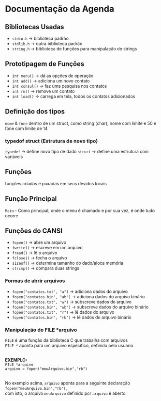 # Documentação da Agenda

## Bibliotecas Usadas 

* `stdio.h` -> biblioteca padrão
* `stdlib.h` -> outra biblioteca padrão 
* `string.h` -> biblioteca de funções para manipulação de strings

## Prototipagem de Funções

* `int menu()` -> dá as opções de operação 
* `int add()` -> adiciona um novo contato
* `int consul()` -> faz uma pesquisa nos contatos
* `int rm()` -> remove um contato
* `int load()` -> carrega em tela, todos os contatos adicionados

## Definição dos tipos

`nome` & `fone` dentro de um struct, como string (char), nome com limite e 50 e fone com limite de 14

### typedof struct (Estrutura de novo tipo)
`typedef` -> define novo tipo de dado
`struct` -> define uma estrutura com variáveis

## Funções

funções criadas e puxadas em seus devidos locais

## Função Principal

`Main` - Como principal, onde o menu é chamado e por sua vez, é onde tudo ocorre

## Funções do CANSI

* `fopen()` -> abre um arquivo
* `fwrite()` -> escreve em um arquivo
* `fread()` -> lê o arquivo
* `fclose()` -> fecha o arquivo
* `sizeof()` -> determina tamanho do dado/aloca memória
* `strcmp()` -> compara duas strings

### Formas de abrir arquivos

* `fopen("contatos.txt", "a")` -> adiciona dados do arquivo
* `fopen("contatos.bin", "ab")` -> adiciona dados do arquivo binário
* `fopen("contatos.txt", "w")` -> subscreve dados do arquivo
* `fopen("contatos.bin", "wb")` -> subscreve dados do arquivo binário
* `fopen("contatos.txt", "r")` -> lê dados do arquivo
* `fopen("contatos.bin", "rb")` ->  lê dados do arquivo binário

### Manipulação do FILE *arquivo

`FILE` é uma função da biblioteca C que trabalha com arquivos<br>
`FILE *` aponta para um arquivo específico, definido pelo usuário<br><br>

<b>EXEMPLO:</b><br>
`FILE *arquivo` <br> `arquivo = fopen("meuArquivo.bin","rb")`<br><br>

No exemplo acima, `arquivo` aponta para a seguinte declaração `fopen("meuArquivo.bin","rb")`, <br>
com isto, o arquivo `meuArquivo` definido por `arquivo` é aberto.
